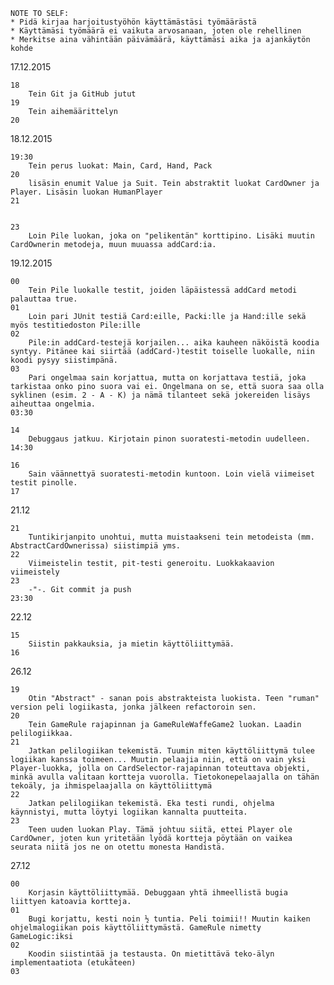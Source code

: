 
	NOTE TO SELF:
	* Pidä kirjaa harjoitustyöhön käyttämästäsi työmäärästä
	* Käyttämäsi työmäärä ei vaikuta arvosanaan, joten ole rehellinen
	* Merkitse aina vähintään päivämäärä, käyttämäsi aika ja ajankäytön kohde

17.12.2015

	18
		Tein Git ja GitHub jutut
	19
		Tein aihemäärittelyn
	20
	
18.12.2015

	19:30
		Tein perus luokat: Main, Card, Hand, Pack
	20
		lisäsin enumit Value ja Suit. Tein abstraktit luokat CardOwner ja Player. Lisäsin luokan HumanPlayer
	21

	
	23
		Loin Pile luokan, joka on "pelikentän" korttipino. Lisäki muutin CardOwnerin metodeja, muun muuassa addCard:ia.

19.12.2015

	00
		Tein Pile luokalle testit, joiden läpäistessä addCard metodi palauttaa true.
	01
		Loin pari JUnit testiä Card:eille, Packi:lle ja Hand:ille sekä myös testitiedoston Pile:ille
	02
		Pile:in addCard-testejä korjailen... aika kauheen näköistä koodia syntyy. Pitänee kai siirtää (addCard-)testit toiselle luokalle, niin koodi pysyy siistimpänä.
	03
		Pari ongelmaa sain korjattua, mutta on korjattava testiä, joka tarkistaa onko pino suora vai ei. Ongelmana on se, että suora saa olla syklinen (esim. 2 - A - K) ja nämä tilanteet sekä jokereiden lisäys aiheuttaa ongelmia.
	03:30

	14
		Debuggaus jatkuu. Kirjotain pinon suoratesti-metodin uudelleen.
	14:30

	16
		Sain väännettyä suoratesti-metodin kuntoon. Loin vielä viimeiset testit pinolle.
	17
	
21.12

	21
		Tuntikirjanpito unohtui, mutta muistaakseni tein metodeista (mm. AbstractCardOwnerissa) siistimpiä yms.
	22
		Viimeistelin testit, pit-testi generoitu. Luokkakaavion viimeistely
	23
		-"-. Git commit ja push
	23:30
		
22.12

	15
		Siistin pakkauksia, ja mietin käyttöliittymää.
	16
	
26.12
	
	19
		Otin "Abstract" - sanan pois abstrakteista luokista. Teen "ruman" version peli logiikasta, jonka jälkeen refactoroin sen.
	20
		Tein GameRule rajapinnan ja GameRuleWaffeGame2 luokan. Laadin pelilogiikkaa.
	21	
		Jatkan pelilogiikan tekemistä. Tuumin miten käyttöliittymä tulee logiikan kanssa toimeen... Muutin pelaajia niin, että on vain yksi Player-luokka, jolla on CardSelector-rajapinnan toteuttava objekti, minkä avulla valitaan kortteja vuorolla. Tietokonepelaajalla on tähän tekoäly, ja ihmispelaajalla on käyttöliittymä
	22
		Jatkan pelilogiikan tekemistä. Eka testi rundi, ohjelma käynnistyi, mutta löytyi logiikan kannalta puutteita.
	23
		Teen uuden luokan Play. Tämä johtuu siitä, ettei Player ole CardOwner, joten kun yritetään lyödä kortteja pöytään on vaikea seurata niitä jos ne on otettu monesta Handistä.

27.12

	00
		Korjasin käyttöliittymää. Debuggaan yhtä ihmeellistä bugia liittyen katoavia kortteja.
	01
		Bugi korjattu, kesti noin ½ tuntia. Peli toimii!! Muutin kaiken ohjelmalogiikan pois käyttöliittymästä. GameRule nimetty GameLogic:iksi
	02
		Koodin siistintää ja testausta. On mietittävä teko-älyn implementaatiota (etukäteen)
	03
	
